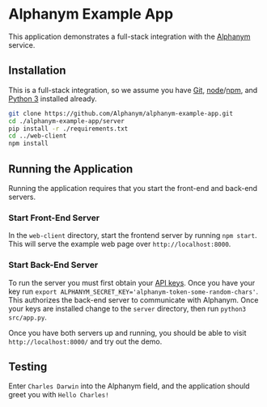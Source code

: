 # Alphanym Example App

This application demonstrates a full-stack integration with the [Alphanym](https://www.alphanym.com) service.

## Installation

This is a full-stack integration, so we assume you have [Git](https://git-scm.com/), [node](https://nodejs.org/en/)/[npm](https://www.npmjs.com/), and [Python 3](https://www.python.org/) installed already.

```sh 
git clone https://github.com/Alphanym/alphanym-example-app.git
cd ./alphanym-example-app/server
pip install -r ./requirements.txt
cd ../web-client
npm install
```

## Running the Application

Running the application requires that you start the front-end and back-end servers.

### Start Front-End Server
In the `web-client` directory, start the frontend server by running `npm start`. This will serve the example web page over `http://localhost:8000`. 

### Start Back-End Server
To run the server you must first obtain your [API keys](https://www.alphanym.com/subscribe). Once you have your key run `export ALPHANYM_SECRET_KEY='alphanym-token-some-random-chars'`.
This authorizes the back-end server to communicate with Alphanym. Once your keys are installed change to the `server` directory, then run `python3 src/app.py`.

Once you have both servers up and running, you should be able to visit `http://localhost:8000/` and try out the demo.

## Testing

Enter `Charles Darwin` into the Alphanym field, and the application should greet you with `Hello Charles!`


